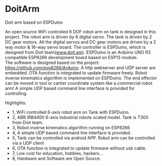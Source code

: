 # DoitArm
Doit arm based on ESPDuino

   An open source WiFi controlled 6 DOF robot arm on tank is designed in this project. The robot arm is driven by 6 digital servo. The tank is driven by 2 DC gear motors. All the digital servos and DC gear motors are driven by a 2 way motor & 16-way servo board. The controller is ESPDuino, which is designed from Doit team(www.doit.am). ESPDuino is an Arduino UNO R3 compatible ESP8266 development board based on ESP13 module.</br>
   The software is designed based on the project: https://github.com/esp8266/Arduino. A http webserver and UDP server are embedded. OTA function is integrated to update firmware freely. Robot inverse kinematics algorithm is implemented on ESPDuino. The end effector can be moved in tool or cartier coordinate system like a commercial robot arm! A simple UDP based command line interface is provided for controlling. </br>

Highlights:</br>
- 1, WiFi controlled 6-axis robot arm on Tank with ESPDuino.
- 2, ABB IRB4400 6-axis Industrial robots scaled model. Tank is T300 from Doit team.
- 3, Robot inverse kinematics algorithm running on ESP8266
- 4, A simple UDP based command line interface is provided.
- 5, Tank can be controlled via android APP. Robot arm can be controlled via a UDP client
- 6, OTA function is integrated to update firmware without usb cable.
- 7, Low cost for education, hobbies, hackers… 
- 8, Hardware and Software are Open Source.
